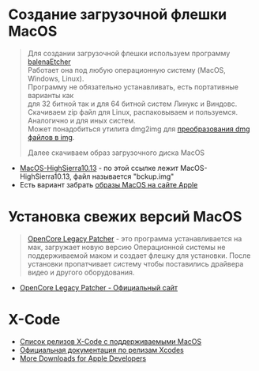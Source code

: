 # Создание загрузочной флешки MacOS

> Для создании загрузочной флешки используем программу [balenaEtcher](https://etcher.balena.io/)  
> Работает она под любую операционную систему (MacOS, Windows, Linux).  
> Программу не обязательно устанавливать, есть портативные варианты как  
> для 32 битной так и для 64 битной систем Линукс и Виндовс.  
> Скачиваем zip файл для Linux, распаковываем и пользуемся.  
> Аналогично и для иных систем.  
> Может понадобиться утилита dmg2img для [преобразования dmg файлов в img](https://www.youtube.com/watch?v=4c8o-54jVy8).  
>   
> Далее скачиваем образ загрузочного диска MacOS  
- [MacOS-HighSierra10.13](https://disk.yandex.ru/d/BU9ZvcG5yIbuNQ) - по этой ссылке лежит MacOS-HighSierra10.13, файл называется "bckup.img"
- Есть вариант забрать [образы MacOS на сайте Apple](https://support.apple.com/ru-ru/101578)  

# Установкa свежих версий MacOS
> [OpenCore Legacy Patcher](https://github.com/dortania/OpenCore-Legacy-Patcher) - это программа устанавливается на мак,
> загружает новую версию Операционной системы не поддерживаемой маком и создает флешку для установки.
> После установки пропатчивает систему чтобы поставились драйвера видео и другого оборудования.
- [OpenCore Legacy Patcher - Официальный сайт](https://dortania.github.io/OpenCore-Legacy-Patcher/)

# X-Code
- [Список релизов X-Code с поддерживаемыми MacOS](https://xcodereleases.com/)  
- [Официальная документация по релизам Xcodes](https://developer.apple.com/documentation/xcode-release-notes/xcode-14_2-release-notes)  
- [More Downloads for Apple Developers](https://developer.apple.com/download/all/)
